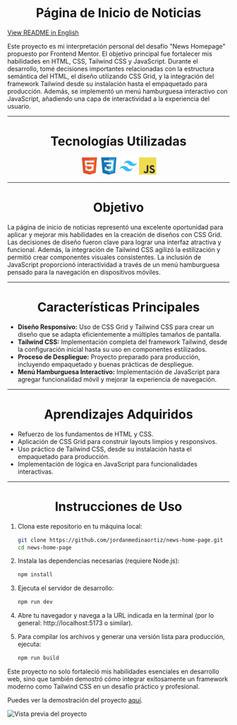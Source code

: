 <h1 align="center">Página de Inicio de Noticias</h1>

<p align="left">
  <a href="README.md" target="_blank">
    View README in English
  </a>
</p>

<p>
  Este proyecto es mi interpretación personal del desafío "News Homepage" propuesto por Frontend Mentor. El objetivo principal fue fortalecer mis habilidades en HTML, CSS, Tailwind CSS y JavaScript. Durante el desarrollo, tomé decisiones importantes relacionadas con la estructura semántica del HTML, el diseño utilizando CSS Grid, y la integración del framework Tailwind desde su instalación hasta el empaquetado para producción. Además, se implementó un menú hamburguesa interactivo con JavaScript, añadiendo una capa de interactividad a la experiencia del usuario.
</p>

<hr>

<h1 align="center">Tecnologías Utilizadas</h1>

<div align="center">
  <img src="https://github.com/devicons/devicon/blob/master/icons/html5/html5-original.svg" alt="HTML5" title="HTML5" width="40px">
  <img src="https://github.com/devicons/devicon/blob/master/icons/css3/css3-original.svg" alt="CSS3" title="CSS3" width="40px">
  <img src="https://github.com/devicons/devicon/blob/master/icons/tailwindcss/tailwindcss-original.svg" alt="Tailwind CSS" title="Tailwind CSS" width="40px">
  <img src="https://github.com/devicons/devicon/blob/master/icons/javascript/javascript-original.svg" alt="JavaScript" title="JavaScript" width="40px">
</div>

<hr>

<h1 align="center">Objetivo</h1>

<p>
  La página de inicio de noticias representó una excelente oportunidad para aplicar y mejorar mis habilidades en la creación de diseños con CSS Grid. Las decisiones de diseño fueron clave para lograr una interfaz atractiva y funcional. Además, la integración de Tailwind CSS agilizó la estilización y permitió crear componentes visuales consistentes. La inclusión de JavaScript proporcionó interactividad a través de un menú hamburguesa pensado para la navegación en dispositivos móviles.
</p>

<hr>

<h1 align="center">Características Principales</h1>

<ul>
  <li><b>Diseño Responsivo:</b> Uso de CSS Grid y Tailwind CSS para crear un diseño que se adapta eficientemente a múltiples tamaños de pantalla.</li>
  <li><b>Tailwind CSS:</b> Implementación completa del framework Tailwind, desde la configuración inicial hasta su uso en componentes estilizados.</li>
  <li><b>Proceso de Despliegue:</b> Proyecto preparado para producción, incluyendo empaquetado y buenas prácticas de despliegue.</li>
  <li><b>Menú Hamburguesa Interactivo:</b> Implementación de JavaScript para agregar funcionalidad móvil y mejorar la experiencia de navegación.</li>
</ul>

<hr>

<h1 align="center">Aprendizajes Adquiridos</h1>

<ul>
  <li>Refuerzo de los fundamentos de HTML y CSS.</li>
  <li>Aplicación de CSS Grid para construir layouts limpios y responsivos.</li>
  <li>Uso práctico de Tailwind CSS, desde su instalación hasta el empaquetado para producción.</li>
  <li>Implementación de lógica en JavaScript para funcionalidades interactivas.</li>
</ul>

<hr>

<h1 align="center">Instrucciones de Uso</h1>

1. Clona este repositorio en tu máquina local:

   ```bash
   git clone https://github.com/jordanmedinaortiz/news-home-page.git
   cd news-home-page
2. Instala las dependencias necesarias (requiere Node.js):
   ```bash
   npm install

3. Ejecuta el servidor de desarrollo:
   ```bash
   npm run dev

4. Abre tu navegador y navega a la URL indicada en la terminal (por lo general: http://localhost:5173 o similar).

5. Para compilar los archivos y generar una versión lista para producción, ejecuta:
   ```bash
   npm run build

<p> Este proyecto no solo fortaleció mis habilidades esenciales en desarrollo web, sino que también demostró cómo integrar exitosamente un framework moderno como Tailwind CSS en un desafío práctico y profesional. </p>
<p> Puedes ver la demostración del proyecto <a href="https://jordanmedinaortiz.github.io/news-home-page/" target="_blank">aquí</a>.</p>
<img src="news-home-page.png" alt="Vista previa del proyecto" title="Captura de pantalla de News Homepage" /> 
